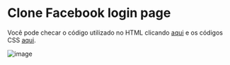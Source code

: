 # Clone Facebook login page

Você pode checar o código utilizado no HTML clicando [aqui](https://github.com/antoniornneto/facebook-clonePage/blob/main/facebook/index.html) e os códigos CSS [aqui](https://github.com/antoniornneto/facebook-clonePage/tree/main/facebook/css).

![image](https://user-images.githubusercontent.com/109702318/189130609-02320932-7413-4a89-a0c5-4851fd3f848e.png)
